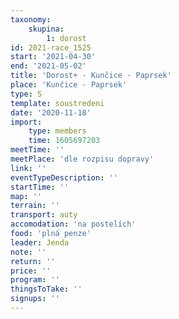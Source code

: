 ```yaml
---
taxonomy:
    skupina:
        1: dorost
id: 2021-race_1525
start: '2021-04-30'
end: '2021-05-02'
title: 'Dorost+ - Kunčice - Paprsek'
place: 'Kunčice - Paprsek'
type: S
template: soustredeni
date: '2020-11-18'
import:
    type: members
    time: 1605697203
meetTime: ''
meetPlace: 'dle rozpisu dopravy'
link: ''
eventTypeDescription: ''
startTime: ''
map: ''
terrain: ''
transport: auty
accomodation: 'na postelích'
food: 'plná penze'
leader: Jenda
note: ''
return: ''
price: ''
program: ''
thingsToTake: ''
signups: ''
---
```


